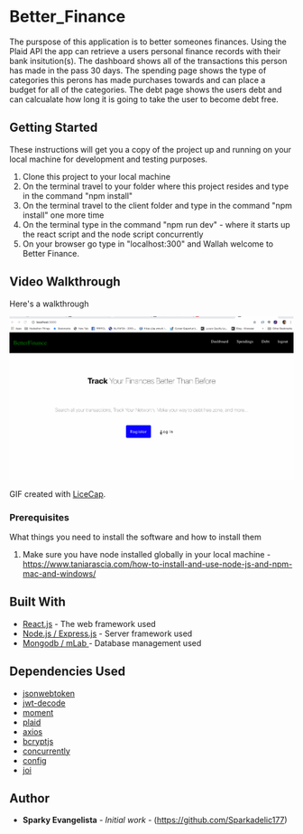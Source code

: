 # Better_Finance

The purspose of this application is to better someones finances. Using the Plaid API the app can retrieve a users personal finance records with their bank insitution(s). The dashboard shows all of the transactions this person has made in the pass 30 days. The spending page shows the type of categories this perons has made purchases towards and can place a budget for all of the categories. The debt page shows the users debt and can calcualate how long it is going to take the user to become debt free.

## Getting Started

These instructions will get you a copy of the project up and running on your local machine for development and testing purposes. 

1. Clone this project to your local machine 
2. On the terminal travel to your folder where this project resides and type in the command "npm install"
3. On the terminal travel to the client folder and type in the command "npm install" one more time
4. On the terminal type in the command "npm run dev" - where it starts up the react script and the node script concurrently 
5. On your browser go type in "localhost:300" and Wallah welcome to Better Finance.

## Video Walkthrough

Here's a walkthrough 

<img src='Walkthrough.gif' title='Video Walkthrough' width='' alt='Video Walkthrough' />

GIF created with [LiceCap](http://www.cockos.com/licecap/).


### Prerequisites

What things you need to install the software and how to install them

1. Make sure you have node installed globally in your local machine - https://www.taniarascia.com/how-to-install-and-use-node-js-and-npm-mac-and-windows/


## Built With

* [React.js](https://reactjs.org/) - The web framework used
* [Node.js / Express.js](https://expressjs.com) - Server framework used
* [Mongodb / mLab ](https://mlab.com/) - Database management used

## Dependencies Used 
* [jsonwebtoken](https://jwt.io/)
* [jwt-decode](https://www.npmjs.com/package/jwt-decode)
* [moment](https://www.npmjs.com/package/moment)
* [plaid](https://www.npmjs.com/package/plaid)
* [axios](https://www.npmjs.com/package/axios)
* [bcryptjs](https://www.npmjs.com/package/bcryptjs)
* [concurrently](https://www.npmjs.com/package/concurrently)
* [config](https://www.npmjs.com/package/config)
* [joi](https://www.npmjs.com/package/joi)

## Author

* **Sparky Evangelista** - *Initial work* - (https://github.com/Sparkadelic177)



